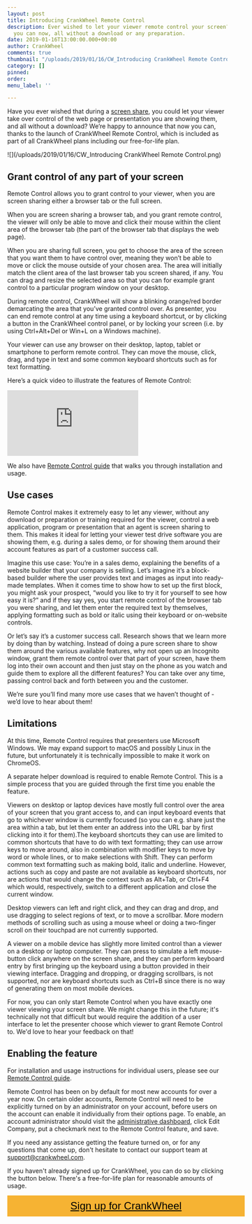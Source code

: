 ```yaml
---
layout: post
title: Introducing CrankWheel Remote Control
description: Ever wished to let your viewer remote control your screen? With CrankWheel,
  you can now, all without a download or any preparation.
date: 2019-01-16T13:00:00.000+00:00
author: CrankWheel
comments: true
thumbnail: "/uploads/2019/01/16/CW_Introducing CrankWheel Remote Control.png"
category: []
pinned: 
order: 
menu_label: ''

---
```

Have you ever wished that during a [screen share](https://crankwheel.com/screen-sharing/), you could let your viewer take over control of the web page or presentation you are showing them, and all without a download? We’re happy to announce that now you can, thanks to the launch of CrankWheel Remote Control, which is included as part of all CrankWheel plans including our free-for-life plan.

![](/uploads/2019/01/16/CW_Introducing CrankWheel Remote Control.png)

## Grant control of any part of your screen

Remote Control allows you to grant control to your viewer, when you are screen sharing either a browser tab or the full screen.

When you are screen sharing a browser tab, and you grant remote control, the viewer will only be able to move and click their mouse within the client area of the browser tab (the part of the browser tab that displays the web page).

When you are sharing full screen, you get to choose the area of the screen that you want them to have control over, meaning they won’t be able to move or click the mouse outside of your chosen area. The area will initially match the client area of the last browser tab you screen shared, if any. You can drag and resize the selected area so that you can for example grant control to a particular program window on your desktop.

During remote control, CrankWheel will show a blinking orange/red border demarcating the area that you’ve granted control over. As presenter, you can end remote control at any time using a keyboard shortcut, or by clicking a button in the CrankWheel control panel, or by locking your screen (i.e. by using Ctrl+Alt+Del or Win+L on a Windows machine).

Your viewer can use any browser on their desktop, laptop, tablet or smartphone to perform remote control. They can move the mouse, click, drag, and type in text and some common keyboard shortcuts such as for text formatting.

Here’s a quick video to illustrate the features of Remote Control:

<div class="video-wrap">
<iframe src="https://www.youtube-nocookie.com/embed/_VZX-CImY64?rel=0&showinfo=0" frameborder="0" allowfullscreen="">
</iframe>
</div>

We also have [Remote Control guide](/remote-control-guide/) that walks you through installation and usage.

## Use cases

Remote Control makes it extremely easy to let any viewer, without any download or preparation or training required for the viewer, control a web application, program or presentation that an agent is screen sharing to them. This makes it ideal for letting your viewer test drive software you are showing them, e.g. during a sales demo, or for showing them around their account features as part of a customer success call.

Imagine this use case: You’re in a sales demo, explaining the benefits of a website builder that your company is selling. Let’s imagine it’s a block-based builder where the user provides text and images as input into ready-made templates. When it comes time to show how to set up the first block, you might ask your prospect, “would you like to try it for yourself to see how easy it is?” and if they say yes, you start remote control of the browser tab you were sharing, and let them enter the required text by themselves, applying formatting such as bold or italic using their keyboard or on-website controls.

Or let’s say it’s a customer success call. Research shows that we learn more by doing than by watching. Instead of doing a pure screen share to show them around the various available features, why not open up an Incognito window, grant them remote control over that part of your screen, have them log into their own account and then just stay on the phone as you watch and guide them to explore all the different features? You can take over any time, passing control back and forth between you and the customer.

We’re sure you’ll find many more use cases that we haven’t thought of - we’d love to hear about them!

<a id="limitations"></a>

## Limitations

At this time, Remote Control requires that presenters use Microsoft Windows. We may expand support to macOS and possibly Linux in the future, but unfortunately it is technically impossible to make it work on ChromeOS.

A separate helper download is required to enable Remote Control. This is a simple process that you are guided through the first time you enable the feature.

Viewers on desktop or laptop devices have mostly full control over the area of your screen that you grant access to, and can input keyboard events that go to whichever window is currently focused (so you can e.g. share just the area within a tab, but let them enter an address into the URL bar by first clicking into it for them).The keyboard shortcuts they can use are limited to common shortcuts that have to do with text formatting; they can use arrow keys to move around, also in combination with modifier keys to move by word or whole lines, or to make selections with Shift. They can perform common text formatting such as making bold, italic and underline. However, actions such as copy and paste are not available as keyboard shortcuts, nor are actions that would change the context such as Alt+Tab, or Ctrl+F4 which would, respectively, switch to a different application and close the current window.

Desktop viewers can left and right click, and they can drag and drop, and use dragging to select regions of text, or to move a scrollbar. More modern methods of scrolling such as using a mouse wheel or doing a two-finger scroll on their touchpad are not currently supported.

A viewer on a mobile device has slightly more limited control than a viewer on a desktop or laptop computer. They can press to simulate a left mouse-button click anywhere on the screen share, and they can perform keyboard entry by first bringing up the keyboard using a button provided in their viewing interface. Dragging and dropping, or dragging scrollbars, is not supported, nor are keyboard shortcuts such as Ctrl+B since there is no way of generating them on most mobile devices.

For now, you can only start Remote Control when you have exactly one viewer viewing your screen share. We might change this in the future; it's technically not that difficult but would require the addition of a user interface to let the presenter choose which viewer to grant Remote Control to. We'd love to hear your feedback on that!

## Enabling the feature

For installation and usage instructions for individual users, please see our [Remote Control guide](/remote-control-guide/).

Remote Control has been on by default for most new accounts for over a year now. On certain older accounts, Remote Control will need to be explicitly turned on by an administrator on your account, before users on the account can enable it individually from their options page. To enable, an account administrator should visit the [administrative dashboard](https://meeting.is/ss), click Edit Company, put a checkmark next to the Remote Control feature, and save.

If you need any assistance getting the feature turned on, or for any questions that come up, don't hesitate to contact our support team at [support@crankwheel.com](mailto:support@crankwheel.com).

If you haven't already signed up for CrankWheel, you can do so by clicking the button below. There's a free-for-life plan for reasonable amounts of usage.

<style> .btn-signup { padding-top: 11px !important; border-radius: 0px !important; background-color: #f6b333; text-align: center; padding: 10px 20px !important; border: 0px !important; width: 100%; margin-bottom: 20px; } .btn-signup a { color: black !important; font-family: 'Titillium Web', sans-serif; font-size: 24px !important; font-weight: normal !important; } </style>

<div class="btn-signup"><a style="cursor: pointer;" href="https://meeting.is/ss/signup#email" onclick="return doSignupLink();">Sign up for CrankWheel</a></div>